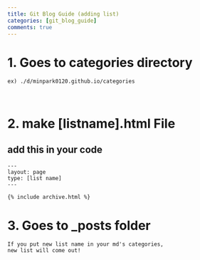 ```yaml
---
title: Git Blog Guide (adding list)
categories: [git_blog_guide]
comments: true
---
```



# 1. Goes to categories directory
```
ex) ./d/minpark0120.github.io/categories
```
&nbsp;

# 2. make [listname].html File

## add this in your code
```
---
layout: page
type: [list name] 
---

{% include archive.html %}
```
<bs>

# 3. Goes to _posts folder

```
If you put new list name in your md's categories,
new list will come out!
```
